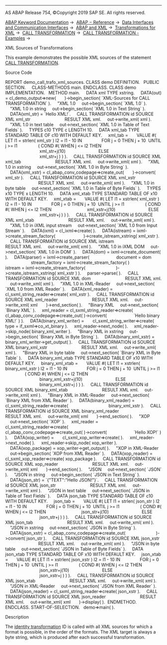   

* * *

AS ABAP Release 754, ©Copyright 2019 SAP SE. All rights reserved.

[ABAP Keyword Documentation](javascript:call_link\('abenabap.htm'\)) →  [ABAP − Reference](javascript:call_link\('abenabap_reference.htm'\)) →  [Data Interfaces and Communication Interfaces](javascript:call_link\('abenabap_data_communication.htm'\)) →  [ABAP and XML](javascript:call_link\('abenabap_xml.htm'\)) →  [Transformations for XML](javascript:call_link\('abenabap_xml_trafos.htm'\)) →  [CALL TRANSFORMATION](javascript:call_link\('abapcall_transformation.htm'\)) →  [CALL TRANSFORMATION - Examples](javascript:call_link\('abencall_transformation_abexas.htm'\)) → 

XML Sources of Transformations

This example demonstrates the possible XML sources of the statement [CALL TRANSFORMATION](javascript:call_link\('abapcall_transformation.htm'\)).

Source Code

REPORT demo\_call\_trafo\_xml\_sources.
CLASS demo DEFINITION.
  PUBLIC SECTION.
    CLASS-METHODS main.
ENDCLASS.
CLASS demo IMPLEMENTATION.
  METHOD main.
    DATA xml TYPE xstring.
    DATA(out) = cl\_demo\_output=>new(
      )->begin\_section( \`XML-Sources for CALL TRANSFORMATION\` ).
    "XML 1.0
    out->begin\_section( \`XML 1.0\` ).
    "XML 1.0 in string
    out->begin\_section( \`XML 1.0 in Text String\` ).
    DATA(xml\_str) = \`<text>Hello XML!</text>\`.
    CALL TRANSFORMATION id SOURCE XML xml\_str
                           RESULT XML xml.
    out->write\_xml( xml ).
    "XML 1.0 in text table
    out->next\_section( \`XML 1.0 in Table of Text Fields\` ).
    TYPES c10 TYPE c LENGTH 10.
    DATA xml\_tab TYPE STANDARD TABLE OF c10 WITH DEFAULT KEY.
    xml\_tab =
      VALUE #( LET l1 = strlen( xml\_str ) l2 = l1 - 10 IN
               FOR j = 0 THEN j + 10  UNTIL j >= l1
                ( COND #( WHEN j <= l2 THEN
                            xml\_str+j(10)
                          ELSE
                            xml\_str+j ) ) ).
    CALL TRANSFORMATION id SOURCE XML xml\_tab
                           RESULT XML xml.
    out->write\_xml( xml ).
    "XML 1.0 in xstring
    out->next\_section( \`XML 1.0 in Byte String\` ).
    DATA(xml\_xstr) = cl\_abap\_conv\_codepage=>create\_out(
      )->convert( xml\_str ).
    CALL TRANSFORMATION id SOURCE XML xml\_xstr
                           RESULT XML xml.
    out->write\_xml( xml ).
    "XML 1.0 in byte table
    out->next\_section( \`XML 1.0 in Table of Byte Fields\` ).
    TYPES x10 TYPE x LENGTH 10.
    DATA xml\_xtab TYPE STANDARD TABLE OF x10 WITH DEFAULT KEY.
    xml\_xtab =
      VALUE #( LET l1 = xstrlen( xml\_xstr ) l2 = l1 - 10 IN
               FOR j = 0 THEN j + 10  UNTIL j >= l1
                ( COND #( WHEN j <= l2 THEN
                            xml\_xstr+j(10)
                          ELSE
                            xml\_xstr+j ) ) ).
    CALL TRANSFORMATION id SOURCE XML xml\_xtab
                           RESULT XML xml.
    out->write\_xml( xml ).
    "XML 1.0 in iXML input stream
    out->next\_section( \`XML 1.0 from Input Stream\` ).
    DATA(ixml) = cl\_ixml=>create( ).
    DATA(istream) = ixml->create\_stream\_factory(
                      )->create\_istream\_xstring( xml\_xstr ).
    CALL TRANSFORMATION id SOURCE XML istream
                           RESULT XML xml.
    out->write\_xml( xml ).
    "XML 1.0 in iXML DOM
    out->next\_section( \`XML 1.0 in DOM\` ).
    DATA(dom) = ixml->create\_document( ).
    DATA(parser) = ixml->create\_parser(
                     document = dom
                     stream\_factory = ixml->create\_stream\_factory( )
                     istream = ixml->create\_stream\_factory(
                        )->create\_istream\_xstring( xml\_xstr ) ).
    parser->parse( ).
    CALL TRANSFORMATION id SOURCE XML dom
                           RESULT XML xml.
    out->write\_xml( xml ).
    "XML 1.0 in XML-Reader
    out->next\_section( \`XML 1.0 from XML Reader\` ).
    DATA(xml\_reader) = cl\_sxml\_string\_reader=>create( xml\_xstr ).
    CALL TRANSFORMATION id SOURCE XML xml\_reader
                           RESULT XML xml.
    out->write\_xml( xml
      )->end\_section( ).
    "Binary XML
    out->next\_section( \`Binary XML\` ).
    xml\_reader = cl\_sxml\_string\_reader=>create(
                   cl\_abap\_conv\_codepage=>create\_out( )->convert(
                     \`<text>Hello binary XML!</text>\` ) ).
    DATA(binary\_xml\_writer) =
      cl\_sxml\_string\_writer=>create( type = if\_sxml=>co\_xt\_binary ).
    xml\_reader->next\_node( ).
    xml\_reader->skip\_node( binary\_xml\_writer ).
    "Binary XML in xstring
    out->begin\_section( \`Binary XML in Byte String\` ).
    DATA(binary\_xml\_xstr) = binary\_xml\_writer->get\_output( ).
    CALL TRANSFORMATION id SOURCE XML binary\_xml\_xstr
                           RESULT XML xml.
    out->write\_xml( xml ).
    "Binary XML in byte table
    out->next\_section( \`Binary XML in Byte Table\` ).
    DATA binary\_xml\_xtab TYPE STANDARD TABLE OF x10 WITH DEFAULT KEY.
    binary\_xml\_xtab =
      VALUE #( LET l1 = xstrlen( binary\_xml\_xstr ) l2 = l1 - 10 IN
               FOR j = 0 THEN j + 10  UNTIL j >= l1
                ( COND #( WHEN j <= l2 THEN
                            binary\_xml\_xstr+j(10)
                          ELSE
                            binary\_xml\_xstr+j ) ) ).
    CALL TRANSFORMATION id SOURCE XML binary\_xml\_xtab
                           RESULT XML xml.
    out->write\_xml( xml ).
    "Binary XML in XML-Reader
    out->next\_section( \`Binary XML from XML Reader\` ).
    DATA(binary\_xml\_reader) = cl\_sxml\_string\_reader=>create(
                                binary\_xml\_xstr ).
    CALL TRANSFORMATION id SOURCE XML binary\_xml\_reader
                           RESULT XML xml.
    out->write\_xml( xml
      )->end\_section( ).
    "XOP
    out->next\_section( \`XOP\` ).
    xml\_reader = cl\_sxml\_string\_reader=>create(
                   cl\_abap\_conv\_codepage=>create\_out( )->convert(
                     \`<text>Hello XOP!</text>\` ) ).
    DATA(xop\_writer) =
      cl\_sxml\_xop\_writer=>create( ).
    xml\_reader->next\_node( ).
    xml\_reader->skip\_node( xop\_writer ).
    DATA(xop\_package) = xop\_writer->get\_output( ).
    "XOP in XML-Reader
    out->begin\_section( \`XOP from XML Reader\` ).
    DATA(xop\_reader) = cl\_sxml\_xop\_reader=>create( xop\_package ).
    CALL TRANSFORMATION id SOURCE XML xop\_reader
                           RESULT XML xml.
    out->write\_xml( xml
      )->end\_section( ).
    "JSON
    out->next\_section( \`JSON\` ).
    "JSON in string
    out->begin\_section( \`JSON in Text String\` ).
    DATA(json\_str) = \`{"TEXT":"Hello JSON!"}\`.
    CALL TRANSFORMATION id SOURCE XML json\_str
                           RESULT XML xml.
    out->write\_xml( xml ).
    "JSON in text table
    out->next\_section( \`JSON in Table of Text Fields\` ).
    DATA json\_tab TYPE STANDARD TABLE OF c10 WITH DEFAULT KEY.
    json\_tab =
      VALUE #( LET l1 = strlen( json\_str ) l2 = l1 - 10 IN
               FOR j = 0 THEN j + 10  UNTIL j >= l1
                ( COND #( WHEN j <= l2 THEN
                            json\_str+j(10)
                          ELSE
                            json\_str+j ) ) ).
    CALL TRANSFORMATION id SOURCE XML json\_tab
                           RESULT XML xml.
    out->write\_xml( xml ).
    "JSON in xstring
    out->next\_section( \`JSON in Byte String\` ).
    DATA(json\_xstr) = cl\_abap\_conv\_codepage=>create\_out(
                        )->convert( json\_str ).
    CALL TRANSFORMATION id SOURCE XML json\_xstr
                           RESULT XML xml.
    out->write\_xml( xml ).
    "JSON in byte table
    out->next\_section( \`JSON in Table of Byte Fields\` ).
    DATA json\_xtab TYPE STANDARD TABLE OF x10 WITH DEFAULT KEY.
    json\_xtab =
      VALUE #( LET l1 = xstrlen( json\_xstr ) l2 = l1 - 10 IN
               FOR j = 0 THEN j + 10  UNTIL j >= l1
                ( COND #( WHEN j <= l2 THEN
                            json\_xstr+j(10)
                          ELSE
                            json\_xstr+j ) ) ).
    CALL TRANSFORMATION id SOURCE XML json\_xtab
                           RESULT XML xml.
    out->write\_xml( xml ).
    "JSON in XML-Reader
    out->next\_section( \`JSON from XML Reader\` ).
    DATA(json\_reader) = cl\_sxml\_string\_reader=>create( json\_xstr ).
    CALL TRANSFORMATION id SOURCE XML json\_reader
                           RESULT XML xml.
    out->write\_xml( xml
      )->display( ).  ENDMETHOD.
ENDCLASS.
START-OF-SELECTION.
  demo=>main( ).

Description

The [identity transformation](javascript:call_link\('abenid_trafo_glosry.htm'\) "Glossary Entry") ID is called with all XML sources for which a format is possible, in the order of the formats. The XML target is always a byte string, which is produced after each successful transformation.